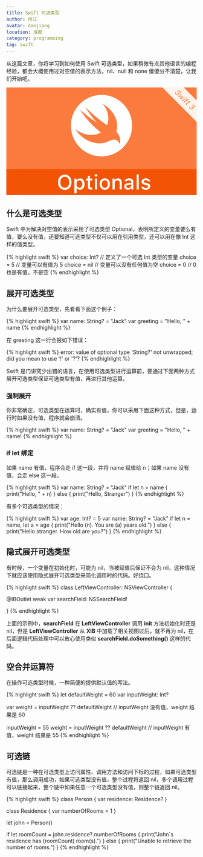 ```yaml
---
title: Swift 可选类型
author: 但江
avatar: danjiang
location: 成都
category: programming
tag: swift
---
```


从这篇文章，你将学习到如何使用 Swift 可选类型，如果稍微有点其他语言的编程经验，都会大概使用过对空值的表示方法，nil、null 和 none 傻傻分不清楚，让我们开始吧。

![Swift Optionals](/images/swift-optionals.jpg)

## 什么是可选类型

Swift 中为解决对空值的表示采用了可选类型 Optional，表明所定义的变量要么有值，要么没有值，还要知道可选类型不仅可以用在引用类型，还可以用在像 Int 这样的值类型。

{% highlight swift %}
var choice: Int? // 定义了一个可选 Int 类型的变量
choice = 5 // 变量可以有值为 5
choice = nil // 变量可以没有任何值为空
choice = 0 // 0 也是有值，不是空
{% endhighlight %}

## 展开可选类型

为什么要展开可选类型，先看看下面这个例子：

{% highlight swift %}
var name: String? = "Jack"
var greeting = "Hello, " + name
{% endhighlight %}

在 greeting 这一行会报如下错误：

{% highlight swift %}
error: value of optional type 'String?' not unwrapped; did you mean to use '!' or '?'?
{% endhighlight %}

Swift 是门讲究少出错的语言，在使用可选类型进行运算前，要通过下面两种方式展开可选类型保证可选类型有值，再进行其他运算。

### 强制展开

你非常确定，可选类型在运算时，确实有值，你可以采用下面这种方式，但是，运行时如果没有值，程序就会崩溃。

{% highlight swift %}
var name: String? = "Jack"
var greeting = "Hello, " + name!
{% endhighlight %}

### if let 绑定

如果 name 有值，程序会走 if 这一段，并将 name 赋值给 n；如果 name 没有值，会走 else 这一段。

{% highlight swift %}
var name: String? = "Jack"
if let n = name {
  print("Hello, " + n)
} else {
  print("Hello, Stranger")
}
{% endhighlight %}

有多个可选类型的情况：

{% highlight swift %}
var age: Int? = 5
var name: String? = "Jack"
if let n = name, let a = age {
  print("Hello \(n). You are \(a) years old.")
} else {
  print("Hello stranger. How old are you?")
}
{% endhighlight %}

## 隐式展开可选类型

有时候，一个变量在初始化时，可能为 nil，当被赋值后保证不会为 nil，这种情况下就应该使用隐式展开可选类型来简化调用时的代码。好绕口。

{% highlight swift %}
class LeftViewController: NSViewController {

  @IBOutlet weak var searchField: NSSearchField!

}
{% endhighlight %}

上面的示例中，**searchField** 在 **LeftViewController** 调用 **init** 方法初始化时还是 nil，但是 **LeftViewController** 从 **XIB** 中加载了相关视图过后，就不再为 nil，在后面逻辑代码处理中可以放心使用类似 **searchField.doSomething()** 这样的代码。

## 空合并运算符

在操作可选类型时候，一种简便的提供默认值的写法。

{% highlight swift %}
let defaultWeight = 60
var inputWeight: Int?

var weight = inputWeight ?? defaultWeight
// inputWeight 没有值，weight 结果是 60

inputWeight = 55
weight = inputWeight ?? defaultWeight
// inputWeight 有值，weight 结果是 55
{% endhighlight %}

## 可选链

可选链是一种在可选类型上访问属性、调用方法和访问下标的过程，如果可选类型有值，那么调用成功，如果可选类型没有值，整个过程将返回 nil，多个调用过程可以链接起来，整个链中如果任意一个可选类型没有值，则整个链返回 nil。

{% highlight swift %}
class Person {
  var residence: Residence?
}

class Residence {
  var numberOfRooms = 1
}

let john = Person()

if let roomCount = john.residence?.numberOfRooms {
  print("John`s residence has \(roomCount) room(s).")
} else {
  print("Unable to retrieve the number of rooms.")
}
{% endhighlight %}
